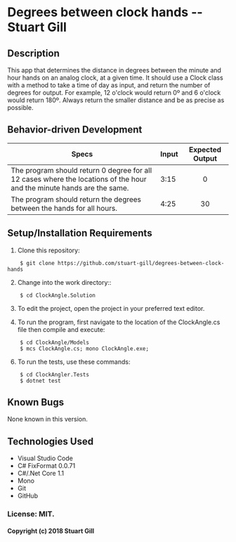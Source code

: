 # Degrees between clock hands -- Stuart Gill

## Description

This app that determines the distance in degrees between the minute and hour hands on an analog clock, at a given time. It should use a Clock class with a method to take a time of day as input, and return the number of degrees for output. For example, 12 o'clock would return 0º and 6 o'clock would return 180º. Always return the smaller distance and be as precise as possible.

## Behavior-driven Development

| Specs    |  Input | Expected Output    
| ------------- |------------- |:-------------:|
| The program should return 0 degree for all 12 cases where the locations of the hour and the minute hands are the same.| 3:15 | 0
| The program should return the degrees between the hands for all hours.| 4:25 | 30

## Setup/Installation Requirements

1. Clone this repository:
```
    $ git clone https://github.com/stuart-gill/degrees-between-clock-hands
```
2. Change into the work directory::
```
    $ cd ClockAngle.Solution
```
3. To edit the project, open the project in your preferred text editor.

4. To run the program, first navigate to the location of the ClockAngle.cs file then compile and execute:
```
    $ cd ClockAngle/Models
    $ mcs ClockAngle.cs; mono ClockAngle.exe;
```
6. To run the tests, use these commands:
```
    $ cd ClockAngler.Tests
    $ dotnet test
```

## Known Bugs

None known in this version.

## Technologies Used

* Visual Studio Code
* C# FixFormat 0.0.71
* C#/.Net Core 1.1
* Mono
* Git
* GitHub

### License: MIT.

#### Copyright (c) 2018 Stuart Gill
